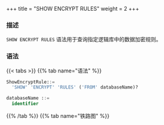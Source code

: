 +++
title = "SHOW ENCRYPT RULES"
weight = 2
+++

### 描述

`SHOW ENCRYPT RULES` 语法用于查询指定逻辑库中的数据加密规则。

### 语法

{{< tabs >}}
{{% tab name="语法" %}}
```sql
ShowEncryptRule::=
  'SHOW' 'ENCRYPT' 'RULES' ('FROM' databaseName)?

databaseName ::=
  identifier
```
{{% /tab %}}
{{% tab name="铁路图" %}}
<iframe frameborder="0" name="diagram" id="diagram" width="100%" height="100%"></iframe>
{{% /tab %}}
{{< /tabs >}}

### 补充说明

- 未指定 `databaseName` 时，默认是当前使用的 `DATABASE`。 如果也未使用 `DATABASE` 则会提示 `No database selected`。

### 返回值说明

| 列                        | 说明                |
|--------------------------| ------------------ |
| table                    | 逻辑表名             |
| logic_column             | 逻辑列名             |
| cipher_column            | 密文列名             |
| plain_column             | 明文列名             |
| assisted_query_column    | 辅助查询列名          |
| like_query_column        | 模糊查询列名          |
| encryptor_type           | 加密算法类型          |
| encryptor_props          | 加密算法参数          |
| assisted_query_type      | 辅助查询算法类型       |
| assisted_query_props     | 辅助查询算法参数       |
| like_query_type          | 模糊查询算法类型       |
| like_query_props         | 模糊查询算法参数       |
| query_with_cipher_column | 是否使用加密列进行查询  |

### 示例

- 查询指定逻辑库中的数据加密规则

```sql
SHOW ENCRYPT RULES FROM test1;
```

```sql
mysql> SHOW ENCRYPT RULES FROM test1;
+-----------+--------------+---------------+--------------+-----------------------+-------------------+----------------+-------------------------+---------------------+----------------------+-----------------+------------------+--------------------------+
| table     | logic_column | cipher_column | plain_column | assisted_query_column | like_query_column | encryptor_type | encryptor_props         | assisted_query_type | assisted_query_props | like_query_type | like_query_props | query_with_cipher_column |
+-----------+--------------+---------------+--------------+-----------------------+-------------------+----------------+-------------------------+---------------------+----------------------+-----------------+------------------+--------------------------+
| t_user    | pwd          | pwd_cipher    | pwd_plain    |                       |                   | AES            | aes-key-value=123456abc |                     |                      |                 |                  | true                     |
| t_encrypt | pwd          | pwd_cipher    | pwd_plain    |                       |                   | AES            | aes-key-value=123456abc |                     |                      |                 |                  | true                     |
+-----------+--------------+---------------+--------------+-----------------------+-------------------+----------------+-------------------------+---------------------+----------------------+-----------------+------------------+--------------------------+
2 rows in set (0.00 sec)
```

- 查询当前逻辑库中的数据加密规则

```sql
SHOW ENCRYPT RULES;
```

```sql
mysql> SHOW ENCRYPT RULES;
+-----------+--------------+---------------+--------------+-----------------------+-------------------+----------------+-------------------------+---------------------+----------------------+-----------------+------------------+--------------------------+
| table     | logic_column | cipher_column | plain_column | assisted_query_column | like_query_column | encryptor_type | encryptor_props         | assisted_query_type | assisted_query_props | like_query_type | like_query_props | query_with_cipher_column |
+-----------+--------------+---------------+--------------+-----------------------+-------------------+----------------+-------------------------+---------------------+----------------------+-----------------+------------------+--------------------------+
| t_user    | pwd          | pwd_cipher    | pwd_plain    |                       |                   | AES            | aes-key-value=123456abc |                     |                      |                 |                  | true                     |
| t_encrypt | pwd          | pwd_cipher    | pwd_plain    |                       |                   | AES            | aes-key-value=123456abc |                     |                      |                 |                  | true                     |
+-----------+--------------+---------------+--------------+-----------------------+-------------------+----------------+-------------------------+---------------------+----------------------+-----------------+------------------+--------------------------+
2 rows in set (0.00 sec)
```

### 保留字

`SHOW`、`ENCRYPT`、`RULES`、`FROM`

### 相关链接

- [保留字](/cn/reference/distsql/syntax/reserved-word/)

